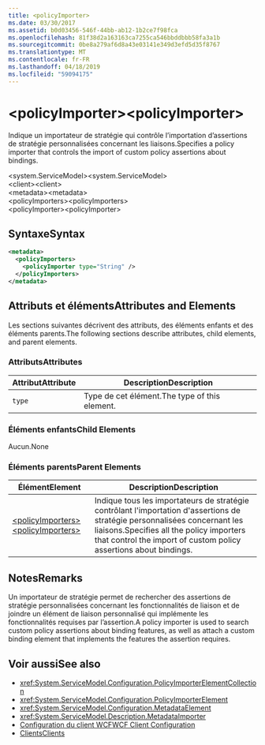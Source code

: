 ```yaml
---
title: <policyImporter>
ms.date: 03/30/2017
ms.assetid: b0d03456-546f-44bb-ab12-1b2ce7f98fca
ms.openlocfilehash: 81f38d2a163163ca7255ca546bbddbbb58fa3a1b
ms.sourcegitcommit: 0be8a279af6d8a43e03141e349d3efd5d35f8767
ms.translationtype: MT
ms.contentlocale: fr-FR
ms.lasthandoff: 04/18/2019
ms.locfileid: "59094175"
---
```

# <a name="policyimporter"></a><span data-ttu-id="bc2e8-101">\<policyImporter></span><span class="sxs-lookup"><span data-stu-id="bc2e8-101">\<policyImporter></span></span>
<span data-ttu-id="bc2e8-102">Indique un importateur de stratégie qui contrôle l’importation d’assertions de stratégie personnalisées concernant les liaisons.</span><span class="sxs-lookup"><span data-stu-id="bc2e8-102">Specifies a policy importer that controls the import of custom policy assertions about bindings.</span></span>  
  
 <span data-ttu-id="bc2e8-103">\<system.ServiceModel></span><span class="sxs-lookup"><span data-stu-id="bc2e8-103">\<system.ServiceModel></span></span>  
<span data-ttu-id="bc2e8-104">\<client></span><span class="sxs-lookup"><span data-stu-id="bc2e8-104">\<client></span></span>  
<span data-ttu-id="bc2e8-105">\<metadata></span><span class="sxs-lookup"><span data-stu-id="bc2e8-105">\<metadata></span></span>  
<span data-ttu-id="bc2e8-106">\<policyImporters></span><span class="sxs-lookup"><span data-stu-id="bc2e8-106">\<policyImporters></span></span>  
<span data-ttu-id="bc2e8-107">\<policyImporter></span><span class="sxs-lookup"><span data-stu-id="bc2e8-107">\<policyImporter></span></span>  
  
## <a name="syntax"></a><span data-ttu-id="bc2e8-108">Syntaxe</span><span class="sxs-lookup"><span data-stu-id="bc2e8-108">Syntax</span></span>  
  
```xml  
<metadata>
  <policyImporters>
    <policyImporter type="String" />
  </policyImporters>
</metadata>
```  
  
## <a name="attributes-and-elements"></a><span data-ttu-id="bc2e8-109">Attributs et éléments</span><span class="sxs-lookup"><span data-stu-id="bc2e8-109">Attributes and Elements</span></span>  
 <span data-ttu-id="bc2e8-110">Les sections suivantes décrivent des attributs, des éléments enfants et des éléments parents.</span><span class="sxs-lookup"><span data-stu-id="bc2e8-110">The following sections describe attributes, child elements, and parent elements.</span></span>  
  
### <a name="attributes"></a><span data-ttu-id="bc2e8-111">Attributs</span><span class="sxs-lookup"><span data-stu-id="bc2e8-111">Attributes</span></span>  
  
|<span data-ttu-id="bc2e8-112">Attribut</span><span class="sxs-lookup"><span data-stu-id="bc2e8-112">Attribute</span></span>|<span data-ttu-id="bc2e8-113">Description</span><span class="sxs-lookup"><span data-stu-id="bc2e8-113">Description</span></span>|  
|---------------|-----------------|  
|`type`|<span data-ttu-id="bc2e8-114">Type de cet élément.</span><span class="sxs-lookup"><span data-stu-id="bc2e8-114">The type of this element.</span></span>|  
  
### <a name="child-elements"></a><span data-ttu-id="bc2e8-115">Éléments enfants</span><span class="sxs-lookup"><span data-stu-id="bc2e8-115">Child Elements</span></span>  
 <span data-ttu-id="bc2e8-116">Aucun.</span><span class="sxs-lookup"><span data-stu-id="bc2e8-116">None</span></span>  
  
### <a name="parent-elements"></a><span data-ttu-id="bc2e8-117">Éléments parents</span><span class="sxs-lookup"><span data-stu-id="bc2e8-117">Parent Elements</span></span>  
  
|<span data-ttu-id="bc2e8-118">Élément</span><span class="sxs-lookup"><span data-stu-id="bc2e8-118">Element</span></span>|<span data-ttu-id="bc2e8-119">Description</span><span class="sxs-lookup"><span data-stu-id="bc2e8-119">Description</span></span>|  
|-------------|-----------------|  
|[<span data-ttu-id="bc2e8-120">\<policyImporters></span><span class="sxs-lookup"><span data-stu-id="bc2e8-120">\<policyImporters></span></span>](../../../../../docs/framework/configure-apps/file-schema/wcf/policyimporters.md)|<span data-ttu-id="bc2e8-121">Indique tous les importateurs de stratégie contrôlant l'importation d'assertions de stratégie personnalisées concernant les liaisons.</span><span class="sxs-lookup"><span data-stu-id="bc2e8-121">Specifies all the policy importers that control the import of custom policy assertions about bindings.</span></span>|  
  
## <a name="remarks"></a><span data-ttu-id="bc2e8-122">Notes</span><span class="sxs-lookup"><span data-stu-id="bc2e8-122">Remarks</span></span>  
 <span data-ttu-id="bc2e8-123">Un importateur de stratégie permet de rechercher des assertions de stratégie personnalisées concernant les fonctionnalités de liaison et de joindre un élément de liaison personnalisé qui implémente les fonctionnalités requises par l’assertion.</span><span class="sxs-lookup"><span data-stu-id="bc2e8-123">A policy importer is used to search custom policy assertions about binding features, as well as attach a custom binding element that implements the features the assertion requires.</span></span>  
  
## <a name="see-also"></a><span data-ttu-id="bc2e8-124">Voir aussi</span><span class="sxs-lookup"><span data-stu-id="bc2e8-124">See also</span></span>

- <xref:System.ServiceModel.Configuration.PolicyImporterElementCollection>
- <xref:System.ServiceModel.Configuration.PolicyImporterElement>
- <xref:System.ServiceModel.Configuration.MetadataElement>
- <xref:System.ServiceModel.Description.MetadataImporter>
- [<span data-ttu-id="bc2e8-125">Configuration du client WCF</span><span class="sxs-lookup"><span data-stu-id="bc2e8-125">WCF Client Configuration</span></span>](../../../../../docs/framework/wcf/feature-details/client-configuration.md)
- [<span data-ttu-id="bc2e8-126">Clients</span><span class="sxs-lookup"><span data-stu-id="bc2e8-126">Clients</span></span>](../../../../../docs/framework/wcf/feature-details/clients.md)
